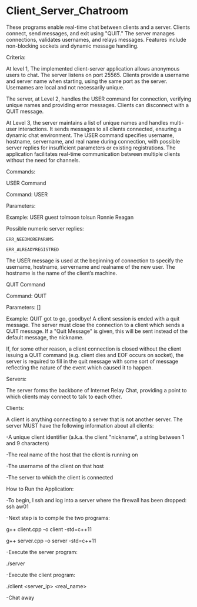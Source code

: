 # Client_Server_Chatroom

These programs enable real-time chat between clients and a server. Clients connect, send messages, and exit using "QUIT." The server manages connections, validates usernames, and relays messages. Features include non-blocking sockets and dynamic message handling.

Criteria:	

  At level 1, The implemented client-server application allows anonymous users to chat. The server listens on port 25565. Clients provide a username and server name when starting, using the same port as the server. Usernames are local and not necessarily unique. 
  
  The server, at Level 2, handles the USER command for connection, verifying unique names and providing error messages. Clients can disconnect with a QUIT message.
  
  At Level 3, the server maintains a list of unique names and handles multi-user interactions. It sends messages to all clients connected, ensuring a dynamic chat environment. The USER command specifies username, hostname, servername, and real name during connection, with possible server replies for insufficient parameters or existing registrations. The application facilitates real-time communication between multiple clients without the need for channels.

Commands:

USER Command		

  Command: USER
  
  Parameters: <username> <hostname> <servername> <realname>
  
  Example: USER guest tolmoon tolsun Ronnie Reagan
  
  Possible numeric server replies:		
  
    ERR_NEEDMOREPARAMS
    
    ERR_ALREADYREGISTRED			
    
  The USER message is used at the beginning of connection to specify the username, hostname, servername and realname of the new user. The hostname is the name of the client’s machine.	

QUIT Command	

  Command: QUIT
  
  Parameters: [<quit message>]
  
  Example: QUIT got to go, goodbye! A client session is ended with a quit message. The server must close the connection to a client which sends a QUIT message. If a "Quit Message" is given, this will be sent instead of the default message, the nickname.	
  
  If, for some other reason, a client connection is closed without the client issuing a QUIT command (e.g. client dies and EOF occurs on socket), the server is required to fill in the quit message with some sort of message reflecting the nature of the event which caused it to happen.


Servers:

The server forms the backbone of Internet Relay Chat, providing a point to which clients may connect to talk to each other.

Clients:

A client is anything connecting to a server that is not another server. The server MUST have the following information about all clients:

-A unique client identifier (a.k.a. the client "nickname", a string between 1 and 9 characters)

-The real name of the host that the client is running on

-The username of the client on that host

-The server to which the client is connected
					
How to Run the Application:

-To begin, I ssh and log into a server where the firewall has been dropped:
  ssh aw01
  
-Next step is to compile the two programs:

  g++ client.cpp -o client -std=c++11
  
  g++ server.cpp -o server -std=c++11
  
-Execute the server program:

  ./server
  
-Execute the client program:

  ./client <server_ip> <nickname> <real_name> <username>
  
-Chat away
